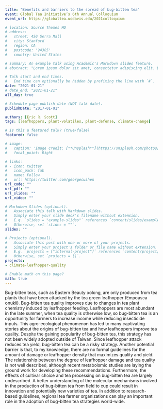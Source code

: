 ```yaml
---
title: "Benefits and barriers to the spread of bug-bitten tea"
event: Global Tea Initiative’s 6th Annual Colloquium
event_url: https://globaltea.ucdavis.edu/2021colloquium

# location: Source Themes HQ
# address:
#   street: 450 Serra Mall
#   city: Stanford
#   region: CA
#   postcode: '94305'
#   country: United States

# summary: An example talk using Academic's Markdown slides feature.
# abstract: "Lorem ipsum dolor sit amet, consectetur adipiscing elit. Duis posuere tellusac convallis placerat. Proin tincidunt magna sed ex sollicitudin condimentum. Sed ac faucibus dolor, scelerisque sollicitudin nisi. Cras purus urna, suscipit quis sapien eu, pulvinar tempor diam."

# Talk start and end times.
#   End time can optionally be hidden by prefixing the line with `#`.
date: "2021-01-21"
# date_end: "2021-01-21"
all_day: true

# Schedule page publish date (NOT talk date).
publishDate: "2017-01-01"

authors: [Eric R. Scott]
tags: [leafhoppers, plant-volatiles, plant-defense, climate-change]

# Is this a featured talk? (true/false)
featured: false

# image:
#   caption: 'Image credit: [**Unsplash**](https://unsplash.com/photos/bzdhc5b3Bxs)'
#   focal_point: Right

# links:
# - icon: twitter
#   icon_pack: fab
#   name: Follow
#   url: https://twitter.com/georgecushen
url_code: ""
url_pdf: ""
url_slides: ""
url_video: ""

# Markdown Slides (optional).
#   Associate this talk with Markdown slides.
#   Simply enter your slide deck's filename without extension.
#   E.g. `slides = "example-slides"` references `content/slides/example-slides.md`.
#   Otherwise, set `slides = ""`.
slides: ""

# Projects (optional).
#   Associate this post with one or more of your projects.
#   Simply enter your project's folder or file name without extension.
#   E.g. `projects = ["internal-project"]` references `content/project/deep-learning/index.md`.
#   Otherwise, set `projects = []`.
projects:
- climate-leafhopper-quality

# Enable math on this page?
math: true
---
```


Bug-bitten teas, such as Eastern Beauty oolong, are only produced from tea plants that have been attacked by the tea green leafhopper (Empoasca onukii). Bug-bitten tea quality improves due to changes in tea plant chemistry induced by leafhopper feeding. Leafhoppers are most abundant in the late summer, when tea quality is otherwise low, so bug-bitten tea is an opportunity for farmers to increase income while reducing insecticide inputs. This agro-ecological phenomenon has led to many captivating stories about the origins of bug-bitten tea and how leafhoppers improve tea quality. Despite the gaining popularity of bug-bitten tea, this strategy has not been widely adopted outside of Taiwan. Since leafhopper attack reduces tea yield, bug-bitten tea can be a risky strategy. Another potential barrier is that, to my knowledge, there are no formal guidelines for the amount of damage or leafhopper density that maximizes quality and yield. The relationship between the degree of leafhopper damage and tea quality is not well described, although recent metabolomic studies are laying the ground work for developing these recommendations. Furthermore, the effects of cultivar choice and tea processing on bug-bitten tea are largely undescribed. A better understanding of the molecular mechanisms involved in the production of bug-bitten tea from field to cup could result in innovation and potentially new varieties of tea. In addition to research-based guidelines, regional tea farmer organizations can play an important role in the adoption of bug-bitten tea strategies world-wide.
